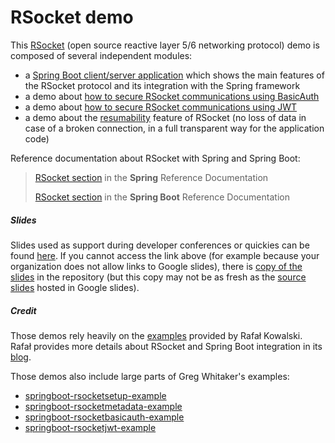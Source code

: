 # RSocket demo

This [RSocket](http://rsocket.io/) (open source reactive layer 5/6 networking protocol) demo is composed of several independent modules:

- a [Spring Boot client/server application](springboot/README.md) which shows the main features of the RSocket protocol and its integration with the Spring framework
- a demo about [how to secure RSocket communications using BasicAuth](security-basicauth/README.md)
- a demo about [how to secure RSocket communications using JWT](security-jwt/README.md)
- a demo about the [resumability](resumability/README.md) feature of RSocket (no loss of data in case of a broken connection, in a full transparent way for the application code)

 
Reference documentation about RSocket with Spring and Spring Boot:
>[RSocket section](https://docs.spring.io/spring/docs/current/spring-framework-reference/web-reactive.html#rsocket) in the **Spring** Reference Documentation
>
>[RSocket section](https://docs.spring.io/spring-boot/docs/current/reference/htmlsingle/#boot-features-rsocket) in the **Spring Boot** Reference Documentation 
 
##### Slides
Slides used as support during developer conferences or quickies can be found [here](https://cutt.ly/volkaert-rsocket).
If you cannot access the link above (for example because your organization does not allow links to Google slides), there is [copy of the slides](slides.pdf) 
in the repository (but this copy may not be as fresh as the [source slides](https://cutt.ly/volkaert-rsocket) hosted in Google slides).
 
##### Credit
Those demos rely heavily on the [examples](https://github.com/b3rnoulli/rsocket-examples) provided by Rafał Kowalski.
Rafał provides more details about RSocket and Spring Boot integration in its [blog](https://blog.grapeup.com/read/reactive-service-to-service-communication-with-rsocket-abstraction-over-the-rsocket-66).

Those demos also include large parts of Greg Whitaker's examples:
- [springboot-rsocketsetup-example](https://github.com/gregwhitaker/springboot-rsocketsetup-example)
- [springboot-rsocketmetadata-example](https://github.com/gregwhitaker/springboot-rsocketmetadata-example)
- [springboot-rsocketbasicauth-example](https://github.com/gregwhitaker/springboot-rsocketbasicauth-example)
- [springboot-rsocketjwt-example](https://github.com/gregwhitaker/springboot-rsocketjwt-example)



